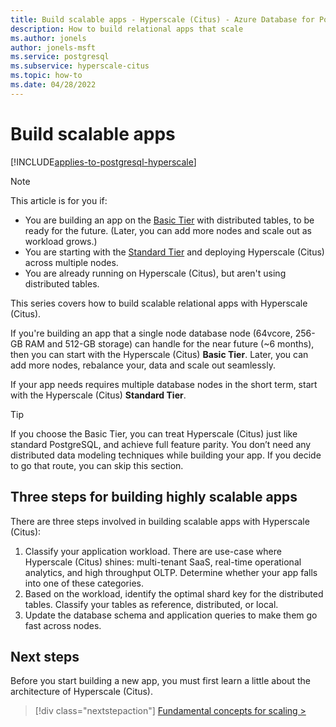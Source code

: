 ```yaml
---
title: Build scalable apps - Hyperscale (Citus) - Azure Database for PostgreSQL
description: How to build relational apps that scale
ms.author: jonels
author: jonels-msft
ms.service: postgresql
ms.subservice: hyperscale-citus
ms.topic: how-to
ms.date: 04/28/2022
---
```


# Build scalable apps

[!INCLUDE[applies-to-postgresql-hyperscale](../includes/applies-to-postgresql-hyperscale.md)]

> [!NOTE]
> This article is for you if:
>
> * You are building an app on the [Basic Tier](concepts-server-group.md#tiers)
>   with distributed tables, to be ready for the future. (Later, you can add
>   more nodes and scale out as workload grows.)
> * You are starting with the [Standard Tier](concepts-server-group.md#tiers)
>   and deploying Hyperscale (Citus) across multiple nodes.
> * You are already running on Hyperscale (Citus), but aren't using distributed
>   tables.

This series covers how to build scalable relational apps with Hyperscale (Citus).

If you're building an app that a single node database node (64vcore, 256-GB RAM
and 512-GB storage) can handle for the near future (~6 months), then you can
start with the Hyperscale (Citus) **Basic Tier**. Later, you can add more
nodes, rebalance your, data and scale out seamlessly.

If your app needs requires multiple database nodes in the short term, start
with the Hyperscale (Citus) **Standard Tier**.

> [!TIP]
>
> If you choose the Basic Tier, you can treat Hyperscale (Citus) just like
> standard PostgreSQL, and achieve full feature parity. You don’t need any
> distributed data modeling techniques while building your app. If you decide
> to go that route, you can skip this section.

## Three steps for building highly scalable apps

There are three steps involved in building scalable apps with Hyperscale
(Citus):

1. Classify your application workload. There are use-case where Hyperscale
   (Citus) shines: multi-tenant SaaS, real-time operational analytics, and high
   throughput OLTP. Determine whether your app falls into one of these categories.
2. Based on the workload, identify the optimal shard key for the distributed
   tables. Classify your tables as reference, distributed, or local. 
3. Update the database schema and application queries to make them go fast
   across nodes.

## Next steps

Before you start building a new app, you must first learn a little about the
architecture of Hyperscale (Citus).

> [!div class="nextstepaction"]
> [Fundamental concepts for scaling >](quickstart-build-scalable-apps-concepts.md)

